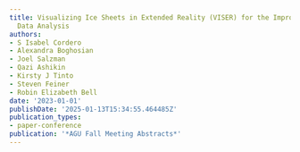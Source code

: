 ```yaml
---
title: Visualizing Ice Sheets in Extended Reality (VISER) for the Improvement of Polar
  Data Analysis
authors:
- S Isabel Cordero
- Alexandra Boghosian
- Joel Salzman
- Qazi Ashikin
- Kirsty J Tinto
- Steven Feiner
- Robin Elizabeth Bell
date: '2023-01-01'
publishDate: '2025-01-13T15:34:55.464485Z'
publication_types:
- paper-conference
publication: '*AGU Fall Meeting Abstracts*'
---
```

